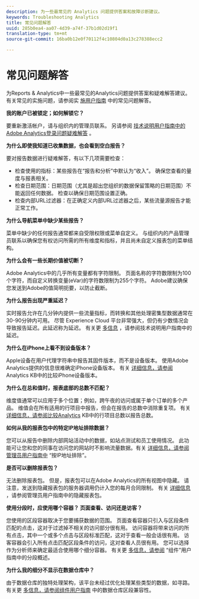 ```yaml
---
description: 为一些最常见的 Analytics 问题提供答案和故障诊断建议。
keywords: Troubleshooting Analytics
title: 常见问题解答
uuid: 285b0ea4-aa07-4d39-a74f-37b1d02d19f1
translation-type: tm+mt
source-git-commit: 16ba0b12e0f70112f4c10804d0a13c278388ecc2

---
```



# 常见问题解答

为Reports &amp; Analytics中一些最常见的Analytics问题提供答案和疑难解答建议。 有关常见的实施问题，请参阅实 [施用户指南](/help/implement/faq.md) 中的常见问题解答。

**我的账户已被锁定；如何解锁它？**

要重新激活帐户，请与组织内的管理员联系。 另请参阅 [技术说明用户指南中的Adobe Analytics登录问题疑难解答](/help/technotes/troubleshoot-login.md) 。

**为什么即使我知道已收集数据，也会看到空白报告？**

要对报告数据进行疑难解答，有以下几项需要检查：

* 检查使用的指标：某些报告在“报告和分析”中默认为“收入”。 确保您查看的量度与报表相关。
* 检查日期范围：日期范围（尤其是超出您组织的数据保留策略的日期范围）不能返回任何数据。 检查以确保日期范围设置正确。
* 检查内部URL过滤器：在正确定义内部URL过滤器之后，某些流量源报告才能正常工作。

**为什么导航菜单中缺少某些报告？**

菜单中缺少的任何报告通常都来自受限权限或菜单自定义。 与组织内的产品管理员联系以确保您有权访问所需的所有维度和指标，并且尚未自定义报表包的菜单结构。

**为什么会有一些长期价值被切断？**

Adobe Analytics中的几乎所有变量都有字符限制。 页面名称的字符数限制为100个字符，而自定义转换变量(eVar)的字符数限制为255个字符。 Adobe建议确保您发送到Adobe的值简明扼要，以防止截断。

**为什么报告出现严重延迟？**

实时报告允许在几分钟内提供一些流量指标，而转换和其他处理密集型数据通常在30-90分钟内可用。 尽管 Experience Cloud 平台非常强大，但仍有少数情况会导致报告延迟。此延迟称为延迟。 有关更 [多信息](/help/technotes/latency.md) ，请参阅技术说明用户指南中的延迟。

**为什么在iPhone上看不到设备版本？**

Apple设备在用户代理字符串中报告其固件版本，而不是设备版本。 使用Adobe Analytics提供的信息很难确定iPhone设备版本。 有关 [详细信息，请参阅](https://helpx.adobe.com/analytics/kb/comparing-iphone-device-versions.html) Analytics KB中的比较iPhone设备版本。

**为什么在总和值时，报表底部的总数不匹配？**

维度值通常可以应用于多个位置；例如，跨午夜的访问或属于单个订单的多个产品。 维值会在所有适用的行项目中报告，但会在报告的总数中消除重复项。 有关 [详细信息，请参阅比较Analytics](https://helpx.adobe.com/analytics/kb/sum-line-items-different-from-total.html) KB中的行项目总数以报告总数。

**如何从我的报表包中的特定IP地址排除数据？**

您可以从报告中删除内部网站活动中的数据，如站点测试和员工使用情况。 此功能可让您和您的同事在访问您的网站时不影响流量数据。有关 [详细信息，请参阅管理员用户指南中](/help/admin/admin/exclude-ip.md) “按IP地址排除”。

**是否可以删除报表包？**

无法删除报表包。 但是，报表包可以在Adobe Analytics的所有视图中隐藏。 请注意，发送到隐藏报表包的服务器调用仍计入您的每月合同限制。 有关 [详细信息](/help/admin/company/c-hide-report-suites.md) ，请参阅管理员用户指南中的隐藏报表包。

**使用分段时，应使用哪个容器？ 页面查看、访问还是访客？**

您使用的区段容器取决于您要捕获数据的范围。 页面查看容器只引入与区段条件匹配的点击，这对于过滤掉不相关的访问部分很有用。 访问容器将带来访问的所有点击，其中一个或多个点击与区段标准匹配，这对于查看一般会话很有用。 访客容器会引入所有点击匹配区段条件的访问，这对查看人员很有用。 您可以选择作为分析师来确定最适合使用哪个细分容器。 有关更 [多信息，请参阅](/help/components/c-segmentation/seg-overview.md) “组件”用户指南中的分段概述。

**为什么我的细分不显示在数据仓库中？**

由于数据仓库的独特处理架构，该平台未经过优化处理某些类型的数据，如寻路。 有关更 [多信息，请参阅组件用户指南](/help/components/c-segmentation/seg-reference/seg-compatibility.md) 中的数据仓库区段兼容性。
